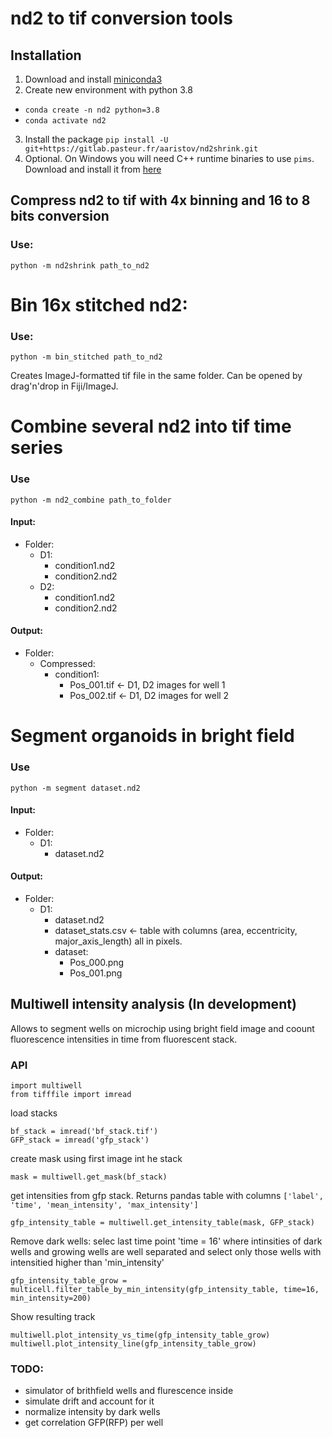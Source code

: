 #  nd2 to tif conversion tools

## Installation

1. Download and install [miniconda3](https://docs.conda.io/en/latest/miniconda.html)
2. Create new environment with python 3.8
  - `conda create -n nd2 python=3.8`
  - `conda activate nd2`
3. Install the package `pip install -U git+https://gitlab.pasteur.fr/aaristov/nd2shrink.git`
4. Optional. On Windows you will need C++ runtime binaries to use `pims`. Download and install it from [here](https://aka.ms/vs/16/release/vc_redist.x64.exe)


## Compress nd2 to tif with 4x binning and 16 to 8 bits conversion

### Use:

`python -m nd2shrink path_to_nd2`

# Bin 16x stitched nd2:

### Use:
`python -m bin_stitched path_to_nd2`

Creates ImageJ-formatted tif file in the same folder. Can be opened by drag'n'drop in Fiji/ImageJ.

# Combine several nd2 into tif time series

### Use

`python -m nd2_combine path_to_folder`

#### Input:

- Folder:
  - D1:
    - condition1.nd2
    - condition2.nd2
  - D2:
    - condition1.nd2
    - condition2.nd2

#### Output:

- Folder:
  - Compressed:
    - condition1:
      - Pos_001.tif <- D1, D2 images for well 1
      - Pos_002.tif <- D1, D2 images for well 2

# Segment organoids in bright field

### Use

`python -m segment dataset.nd2`

#### Input:

- Folder:
  - D1:
    - dataset.nd2

#### Output:

- Folder:
  - D1:
    - dataset.nd2
    - dataset_stats.csv <- table with columns (area, eccentricity, major_axis_length) all in pixels.
    - dataset:
      - Pos_000.png
      - Pos_001.png


## Multiwell intensity analysis (In development)

Allows to segment wells on microchip using bright field image and coount fluorescence intensities in time from fluorescent stack.

### API

```
import multiwell
from tifffile import imread
```
load stacks
```
bf_stack = imread('bf_stack.tif')
GFP_stack = imread('gfp_stack')
```
create mask using first image int he stack
```
mask = multiwell.get_mask(bf_stack)
```

get intensities from gfp stack. Returns pandas table with columns `['label', 'time', 'mean_intensity', 'max_intensity']`
```
gfp_intensity_table = multiwell.get_intensity_table(mask, GFP_stack)
```
Remove dark wells: selec last time point 'time = 16' where intinsities of dark wells and growing wells are well separated and select only those wells with intensitied higher than 'min_intensity'
```
gfp_intensity_table_grow = multicell.filter_table_by_min_intensity(gfp_intensity_table, time=16, min_intensity=200)
```

Show resulting track
```
multiwell.plot_intensity_vs_time(gfp_intensity_table_grow)
multiwell.plot_intensity_line(gfp_intensity_table_grow)
```


### TODO:
* simulator of brithfield wells and flurescence inside
* simulate drift and account for it
* normalize intensity by dark wells
* get correlation GFP(RFP) per well



